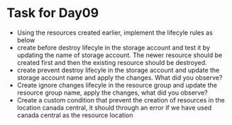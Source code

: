 # Task for Day09

- Using the resources created earlier, implement the lifecyle rules as below
- create before destroy lifecyle in the storage account and test it by updating the name of storage account. The newer resource should be created first and then the existing resource should be destroyed.
- create prevent destroy lifecyle in the storage account and update the storage account name and apply the changes. What did you observe?
- Create ignore changes lifecyle in the resource group and update the resource group name, apply the changes, what did you observe?
- Create a custom condition that prevent the creation of resources in the location canada central, it should through an error if we have used canada central as the resource location